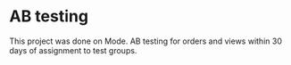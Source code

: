 # AB testing

This project was done on Mode. AB testing for orders and views within 30 days of assignment to test groups.
